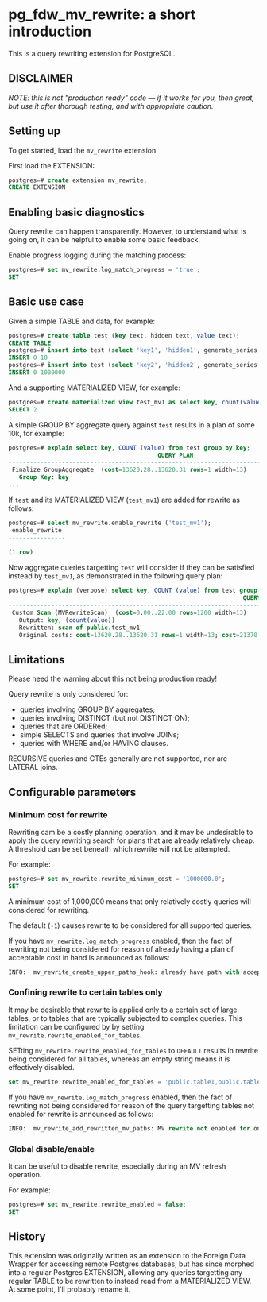 # pg_fdw_mv_rewrite: a short introduction

This is a query rewriting extension for PostgreSQL.

## DISCLAIMER

*NOTE: this is not "production ready" code — if it works for you, then great, but use it after thorough testing, 
and with appropriate caution.*

## Setting up

To get started, load the `mv_rewrite` extension.

First load the EXTENSION:

```SQL
postgres=# create extension mv_rewrite;
CREATE EXTENSION
```

## Enabling basic diagnostics

Query rewrite can happen transparently. However, to understand what is going on, it can be helpful to enable some basic
feedback.

Enable progress logging during the matching process:

```SQL
postgres=# set mv_rewrite.log_match_progress = 'true';
SET
```

## Basic use case

Given a simple TABLE and data, for example:

```SQL
postgres=# create table test (key text, hidden text, value text);
CREATE TABLE
postgres=# insert into test (select 'key1', 'hidden1', generate_series (1, 10));
INSERT 0 10
postgres=# insert into test (select 'key2', 'hidden2', generate_series (1, 1e6));
INSERT 0 1000000
```

And a supporting MATERIALIZED VIEW, for example:

```SQL
postgres=# create materialized view test_mv1 as select key, count(value) FROM test GROUP BY key;
SELECT 2
```

A simple GROUP BY aggregate query against `test` results in a plan of some 10k, for example:

```SQL
postgres=# explain select key, COUNT (value) from test group by key;
                                          QUERY PLAN                                           
-----------------------------------------------------------------------------------------------
 Finalize GroupAggregate  (cost=13620.28..13620.31 rows=1 width=13)
   Group Key: key
...
```

If `test` and its MATERIALIZED VIEW (`test_mv1`) are added for rewrite as follows:

```SQL
postgres=# select mv_rewrite.enable_rewrite ('test_mv1');
 enable_rewrite 
----------------
 
(1 row)
```

Now aggregate queries targetting `test` will consider if they can be satisfied instead by `test_mv1`, 
as demonstrated in the following query plan:

```SQL
postgres=# explain (verbose) select key, COUNT (value) from test group by key;
                                                                  QUERY PLAN                                                                   
-----------------------------------------------------------------------------------------------------------------------------------------------
 Custom Scan (MVRewriteScan)  (cost=0.00..22.00 rows=1200 width=13)
   Output: key, (count(value))
   Rewritten: scan of public.test_mv1
   Original costs: cost=13620.28..13620.31 rows=1 width=13; cost=21370.15..21370.16 rows=1 width=13; cost=133119.51..140619.60 rows=1 width=13
```

## Limitations

Please heed the warning about this not being production ready!

Query rewrite is only considered for:

* queries involving GROUP BY aggregates;
* queries involving DISTINCT (but not DISTINCT ON);
* queries that are ORDERed;
* simple SELECTS and queries that involve JOINs;
* queries with WHERE and/or HAVING clauses.

RECURSIVE queries and CTEs generally are not supported, nor are LATERAL joins.

## Configurable parameters

### Minimum cost for rewrite

Rewriting cam be a costly planning operation, and it may be undesirable to apply the query rewriting search for plans 
that are already relatively cheap. A threshold can be set beneath which rewrite will not be attempted.

For example:

```SQL
postgres=# set mv_rewrite.rewrite_minimum_cost = '1000000.0';
SET
```

A minimum cost of 1,000,000 means that only relatively costly queries will considered for rewriting.

The default (`-1`) causes rewrite to be considered for all supported queries.

If you have `mv_rewrite.log_match_progress` enabled, then the fact of rewriting not being considered for reason of 
already having a plan of acceptable cost in hand is announced as follows:

```SQL
INFO:  mv_rewrite_create_upper_paths_hook: already have path with acceptable cost.
```

### Confining rewrite to certain tables only

It may be desirable that rewrite is applied only to a certain set of large tables, or to tables that are typically
subjected to complex queries. This limitation can be configured by by setting `mv_rewrite.rewrite_enabled_for_tables`.

SETting `mv_rewrite.rewrite_enabled_for_tables` to `DEFAULT` results in rewrite being considered for all 
tables, whereas an empty string means it is effectively disabled.

```SQL
set mv_rewrite.rewrite_enabled_for_tables = 'public.table1,public.table2';
```

If you have `mv_rewrite.log_match_progress` enabled, then the fact of rewriting not being considered for reason of 
the query targetting tables not enabled for rewrite is announced as follows:

```SQL
INFO:  mv_rewrite_add_rewritten_mv_paths: MV rewrite not enabled for one or more table in the query.
```

### Global disable/enable

It can be useful to disable rewrite, especially during an MV refresh operation.

For example:

```SQL
postgres=# set mv_rewrite.rewrite_enabled = false;
SET
```

## History

This extension was originally written as an extension to the Foreign Data Wrapper for accessing remote Postgres 
databases, but has since morphed into a regular Postgres EXTENSION, allowing any queries targetting any regular 
TABLE to be rewritten to instead read from a MATERIALIZED VIEW. At some point, I'll probably rename it.

